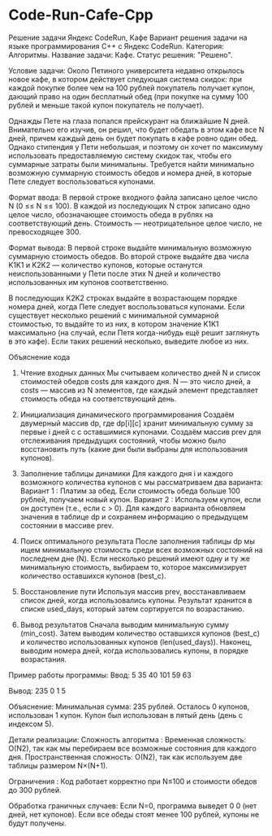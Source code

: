 # Code-Run-Cafe-Cpp
Решение задачи Яндекс CodeRun, Кафе
Вариант решения задачи на языке программирования C++ с Яндекс CodeRun.
Категория: Алгоритмы.
Название задачи: Кафе.
Статус решения: "Решено".

Условие задачи:
Около Петиного университета недавно открылось новое кафе, в котором действует следующая система скидок: при каждой покупке более чем на 100 рублей покупатель получает купон, дающий право на один бесплатный обед (при покупке на сумму 100 рублей и меньше такой купон покупатель не получает).

Однажды Пете на глаза попался прейскурант на ближайшие N дней. Внимательно его изучив, он решил, что будет обедать в этом кафе все N дней, причем каждый день он будет покупать в кафе ровно один обед. Однако стипендия у Пети небольшая, и поэтому он хочет по максимуму использовать предоставляемую систему скидок так, чтобы его суммарные затраты были минимальны. Требуется найти минимально возможную суммарную стоимость обедов и номера дней, в которые Пете следует воспользоваться купонами.

Формат ввода:
В первой строке входного файла записано целое число N (0 ≤≤ N ≤≤ 100). В каждой из последующих N строк записано одно целое число, обозначающее стоимость обеда в рублях на соответствующий день. Стоимость — неотрицательное целое число, не превосходящее 300.

Формат вывода:
В первой строке выдайте минимальную возможную суммарную стоимость обедов. Во второй строке выдайте два числа K1K1​ и K2K2​ — количество купонов, которые останутся неиспользованными у Пети после этих N дней и количество использованных им купонов соответственно.

В последующих K2K2​ строках выдайте в возрастающем порядке номера дней, когда Пете следует воспользоваться купонами. Если существует несколько решений с минимальной суммарной стоимостью, то выдайте то из них, в котором значение K1K1​ максимально (на случай, если Петя когда-нибудь ещё решит заглянуть в это кафе). Если таких решений несколько, выведите любое из них.

Объяснение кода

1. Чтение входных данных
Мы считываем количество дней N и список стоимостей обедов costs для каждого дня.
N — это число дней, а costs — массив из N элементов, где каждый элемент представляет стоимость обеда на соответствующий день.

2. Инициализация динамического программирования
Создаём двумерный массив dp, где dp[i][c] хранит минимальную сумму за первые i дней с c оставшимися купонами.
Создаём массив prev для отслеживания предыдущих состояний, чтобы можно было восстановить путь (какие дни были выбраны для использования купонов).

3. Заполнение таблицы динамики
Для каждого дня i и каждого возможного количества купонов c мы рассматриваем два варианта:
Вариант 1 : Платим за обед. Если стоимость обеда больше 100 рублей, получаем новый купон.
Вариант 2 : Используем купон, если он доступен (т.е., если c > 0).
Для каждого варианта обновляем значения в таблице dp и сохраняем информацию о предыдущем состоянии в массиве prev.

4. Поиск оптимального результата
После заполнения таблицы dp мы ищем минимальную стоимость среди всех возможных состояний на последнем дне (N).
Если несколько решений имеют одну и ту же минимальную стоимость, выбираем то, которое максимизирует количество оставшихся купонов (best_c).

5. Восстановление пути
Используя массив prev, восстанавливаем список дней, когда использовались купоны.
Результат хранится в списке used_days, который затем сортируется по возрастанию.

6. Вывод результатов
Сначала выводим минимальную сумму (min_cost).
Затем выводим количество оставшихся купонов (best_c) и количество использованных купонов (len(used_days)).
Наконец, выводим номера дней, когда использовались купоны, в порядке возрастания.

Пример работы программы:
Ввод:
5
35
40
101
59
63

Вывод:
235
0 1
5

Объяснение:
Минимальная сумма: 235 рублей.
Осталось 0 купонов, использован 1 купон.
Купон был использован в пятый день (день с индексом 5).

Детали реализации:
Сложность алгоритма :
Временная сложность: O(N2), так как мы перебираем все возможные состояния для каждого дня.
Пространственная сложность: O(N2), так как используем две таблицы размером N×(N+1).

Ограничения :
Код работает корректно при N≤100 и стоимости обедов до 300 рублей.

Обработка граничных случаев:
Если N=0, программа выведет 0 0 (нет дней, нет купонов).
Если все обеды стоят менее 100 рублей, купоны не будут получены.
